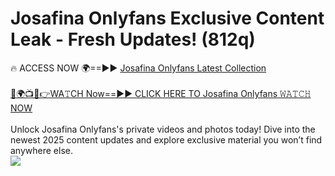 # Josafina Onlyfans Exclusive Content Leak - Fresh Updates! (812q)

🔥 ACCESS NOW 🌍==►► <a href="https://tinyurl.com/kvy9nzfs" rel="nofollow">Josafina Onlyfans Latest Collection</a>
<br><br>
[🔴🌍📺📱👉WA𝚃CH Now==►► CLICK HERE TO Josafina Onlyfans 𝚆𝙰𝚃𝙲𝙷 NOW](https://tinyurl.com/kvy9nzfs)
<br><br>
Unlock Josafina Onlyfans's private videos and photos today! Dive into the newest 2025 content updates and explore exclusive material you won’t find anywhere else.
<br>
<a href="https://tinyurl.com/kvy9nzfs" rel="nofollow" data-target="animated-image.originalLink"><img src="https://camo.githubusercontent.com/8a4f000d20f83aca3bf7ec5f350d767afa0574a8a352519fd8cfa583a6f93a33/68747470733a2f2f692e696d6775722e636f6d2f644a486b345a712e676966" data-canonical-src="https://i.imgur.com/dJHk4Zq.gif" style="max-width: 100%; display: inline-block;" data-target="animated-image.originalImage"></a>
<br>
